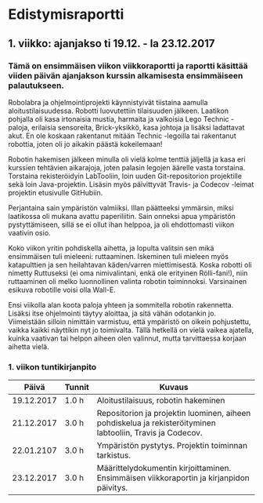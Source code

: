 # Edistymisraportti 

## 1. viikko: ajanjakso ti 19.12. - la 23.12.2017
### Tämä on ensimmäisen viikon viikkoraportti ja raportti käsittää viiden päivän ajanjakson kurssin alkamisesta ensimmäiseen palautukseen.

Robolabra ja ohjelmointiprojekti käynnistyivät tiistaina aamulla aloitustilaisuudessa. Robotti luovutettiin tilaisuuden jälkeen. Laatikon pohjalla oli kasa irtonaisia mustia, harmaita ja valkoisia Lego Technic -paloja, erilaisia sensoreita, Brick-yksikkö, kasa johtoja ja lisäksi ladattavat akut. En ole koskaan rakentanut mitään Technic -legoilla tai rakentanut robottia, joten oli jo aikakin päästä kokeilemaan! 

Robotin hakemisen jälkeen minulla oli vielä kolme tenttiä jäljellä ja kasa eri kurssien tehtävien aikarajoja, joten palasin legojen äärelle vasta torstaina. Torstaina rekisteröidyin LabTooliin, loin uuden Git-repositorion projektille sekä loin Java-projektin. Lisäsin myös päivittyvät Travis- ja Codecov -leimat projektin etusivulle GitHubiin. 

Perjantaina sain ympäristön valmiiksi. Illan päätteeksi ymmärsin, miksi laatikossa oli mukana avattu paperiliitin. Sain onneksi apua ympäristön pystyttämiseen, sillä se ei ollut ihan helppoa, ja oli ehdottomasti viikon vaativin osio.

Koko viikon yritin pohdiskella aihetta, ja lopulta valitsin sen mikä ensimmäisen tuli mieleeni: ruttaaminen. Iskeminen tuli mieleen myös katapulttien ja sen heilahtavan käden/varren miettimisestä. Koska robotti oli nimetty Ruttuseksi (ei oma nimivalintani, enkä ole erityinen Rölli-fani!), niin ruttaaminen oli melko luonnollinen valinta robotin toiminnoksi. Varsinainen esikuva robotille voisi olla Wall-E.

Ensi viikolla alan koota paloja yhteen ja sommitella robotin rakennetta. Lisäksi itse ohjelmointi täytyy aloittaa, ja sitä vähän odotankin jo. Viimeistään silloin nimittäin varmistuu, että ympäristö on oikein pohjustettu, vaikka kaikki näyttikin nyt jo toimivalta. Tällä hetkellä on vielä vaikea ajatella, kuinka vaativan tai helpon aiheen olen valinnut, mutta tarvittaessa korjaan aihetta vielä.

### 1. viikon tuntikirjanpito
Päivä | Tunnit | Kuvaus
-----|-----|-----
19.12.2017 | 1.0  h | Aloitustilaisuus, robotin hakeminen
21.12.2017 | 3.0  h | Repositorion ja projektin luominen, aiheen pohdiskelua ja rekisteröityminen labtooliin, Travis ja Codecov.
22.01.2107 | 3.0  h | Ympäristön pystytys. Projektin toiminnan tarkistus.
23.12.2017 | 3.0  h | Määrittelydokumentin kirjoittaminen. Ensimmäisen viikkoraportin ja kirjanpidon päivitys.
